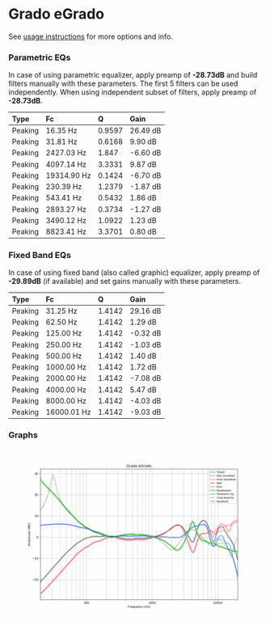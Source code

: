 # Grado eGrado
See [usage instructions](https://github.com/jaakkopasanen/AutoEq#usage) for more options and info.

### Parametric EQs
In case of using parametric equalizer, apply preamp of **-28.73dB** and build filters manually
with these parameters. The first 5 filters can be used independently.
When using independent subset of filters, apply preamp of **-28.73dB**.

| Type    | Fc          |      Q | Gain     |
|:--------|:------------|:-------|:---------|
| Peaking | 16.35 Hz    | 0.9597 | 26.49 dB |
| Peaking | 31.81 Hz    | 0.6168 | 9.90 dB  |
| Peaking | 2427.03 Hz  | 1.847  | -6.60 dB |
| Peaking | 4097.14 Hz  | 3.3331 | 9.87 dB  |
| Peaking | 19314.90 Hz | 0.1424 | -6.70 dB |
| Peaking | 230.39 Hz   | 1.2379 | -1.87 dB |
| Peaking | 543.41 Hz   | 0.5432 | 1.86 dB  |
| Peaking | 2893.27 Hz  | 0.3734 | -1.27 dB |
| Peaking | 3490.12 Hz  | 1.0922 | 1.23 dB  |
| Peaking | 8823.41 Hz  | 3.3701 | 0.80 dB  |

### Fixed Band EQs
In case of using fixed band (also called graphic) equalizer, apply preamp of **-29.89dB**
(if available) and set gains manually with these parameters.

| Type    | Fc          |      Q | Gain     |
|:--------|:------------|:-------|:---------|
| Peaking | 31.25 Hz    | 1.4142 | 29.16 dB |
| Peaking | 62.50 Hz    | 1.4142 | 1.29 dB  |
| Peaking | 125.00 Hz   | 1.4142 | -0.32 dB |
| Peaking | 250.00 Hz   | 1.4142 | -1.03 dB |
| Peaking | 500.00 Hz   | 1.4142 | 1.40 dB  |
| Peaking | 1000.00 Hz  | 1.4142 | 1.72 dB  |
| Peaking | 2000.00 Hz  | 1.4142 | -7.08 dB |
| Peaking | 4000.00 Hz  | 1.4142 | 5.47 dB  |
| Peaking | 8000.00 Hz  | 1.4142 | -4.03 dB |
| Peaking | 16000.01 Hz | 1.4142 | -9.03 dB |

### Graphs
![](./Grado%20eGrado.png)